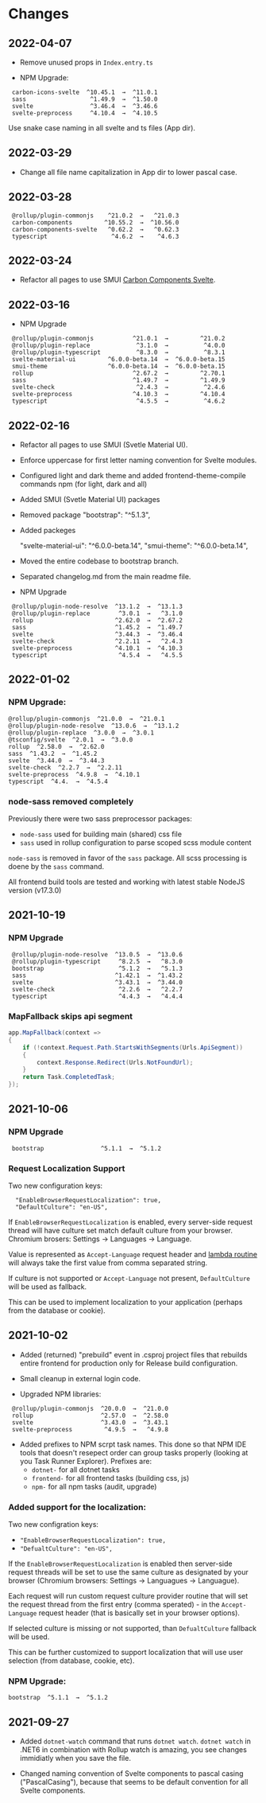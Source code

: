 # Changes

## 2022-04-07

- Remove unused props in `Index.entry.ts`

- NPM Upgrade:

```
 carbon-icons-svelte  ^10.45.1  →  ^11.0.1     
 sass                  ^1.49.9  →  ^1.50.0     
 svelte                ^3.46.4  →  ^3.46.6     
 svelte-preprocess     ^4.10.4  →  ^4.10.5     
```

Use snake case naming in all svelte and ts files (App dir).

## 2022-03-29

- Change all file name capitalization in App dir to lower pascal case. 

## 2022-03-28

```
 @rollup/plugin-commonjs    ^21.0.2  →   ^21.0.3     
 carbon-components         ^10.55.2  →  ^10.56.0     
 carbon-components-svelte   ^0.62.2  →   ^0.62.3     
 typescript                  ^4.6.2  →    ^4.6.3     
```

## 2022-03-24

- Refactor all pages to use SMUI [Carbon Components Svelte](https://carbon-components-svelte.onrender.com/).


## 2022-03-16

- NPM Upgrade

```
 @rollup/plugin-commonjs           ^21.0.1  →         ^21.0.2     
 @rollup/plugin-replace             ^3.1.0  →          ^4.0.0     
 @rollup/plugin-typescript          ^8.3.0  →          ^8.3.1     
 svelte-material-ui         ^6.0.0-beta.14  →  ^6.0.0-beta.15     
 smui-theme                 ^6.0.0-beta.14  →  ^6.0.0-beta.15     
 rollup                            ^2.67.2  →         ^2.70.1     
 sass                              ^1.49.7  →         ^1.49.9     
 svelte-check                       ^2.4.3  →          ^2.4.6     
 svelte-preprocess                 ^4.10.3  →         ^4.10.4     
 typescript                         ^4.5.5  →          ^4.6.2     
 ```

## 2022-02-16

- Refactor all pages to use SMUI (Svetle Material UI).

- Enforce uppercase for first letter naming convention for Svelte modules.

- Configured light and dark theme and added frontend-theme-compile commands npm (for light, dark and all)

- Added SMUI (Svetle Material UI) packages

- Removed package "bootstrap": "^5.1.3",

- Added packeges

    "svelte-material-ui": "^6.0.0-beta.14",
    "smui-theme": "^6.0.0-beta.14",

- Moved the entire codebase to bootstrap branch.

- Separated changelog.md from the main readme file.

- NPM Upgrade

```
 @rollup/plugin-node-resolve  ^13.1.2  →  ^13.1.3
 @rollup/plugin-replace        ^3.0.1  →   ^3.1.0
 rollup                       ^2.62.0  →  ^2.67.2
 sass                         ^1.45.2  →  ^1.49.7
 svelte                       ^3.44.3  →  ^3.46.4
 svelte-check                 ^2.2.11  →   ^2.4.3
 svelte-preprocess            ^4.10.1  →  ^4.10.3
 typescript                    ^4.5.4  →   ^4.5.5
```

## 2022-01-02

### NPM Upgrade:

```
@rollup/plugin-commonjs  ^21.0.0  →  ^21.0.1
@rollup/plugin-node-resolve  ^13.0.6  →  ^13.1.2
@rollup/plugin-replace  ^3.0.0  →  ^3.0.1
@tsconfig/svelte  ^2.0.1  →  ^3.0.0
rollup  ^2.58.0  →  ^2.62.0
sass  ^1.43.2  →  ^1.45.2
svelte  ^3.44.0  →  ^3.44.3
svelte-check  ^2.2.7  →  ^2.2.11
svelte-preprocess  ^4.9.8  →  ^4.10.1
typescript  ^4.4.  →  ^4.5.4
```

### node-sass removed completely

Previously there were two sass preprocessor packages:
- `node-sass` used for building main (shared) css file
- `sass` used in rollup configuration to parse scoped scss module content

`node-sass` is removed in favor of the `sass` package. All scss processing is doene by the `sass` command.

All frontend build tools are tested and working with latest stable NodeJS version (v17.3.0)

## 2021-10-19

### NPM Upgrade

```
 @rollup/plugin-node-resolve  ^13.0.5  →  ^13.0.6
 @rollup/plugin-typescript     ^8.2.5  →   ^8.3.0
 bootstrap                     ^5.1.2  →   ^5.1.3
 sass                         ^1.42.1  →  ^1.43.2
 svelte                       ^3.43.1  →  ^3.44.0
 svelte-check                  ^2.2.6  →   ^2.2.7
 typescript                    ^4.4.3  →   ^4.4.4
```

### MapFallback skips api segment

```csharp
app.MapFallback(context =>
{
    if (!context.Request.Path.StartsWithSegments(Urls.ApiSegment))
    {
        context.Response.Redirect(Urls.NotFoundUrl);
    }
    return Task.CompletedTask;
});
```

## 2021-10-06

### NPM Upgrade

```
 bootstrap                ^5.1.1  →  ^5.1.2
```

### Request Localization Support

Two new configuration keys:

```
  "EnableBrowserRequestLocalization": true,
  "DefaultCulture": "en-US",
```

If `EnableBrowserRequestLocalization` is enabled, every server-side request thread will have culture set match default culture from your browser. Chromium brosers: Settings -> Languages -> Language.

Value is represented as `Accept-Language` request header and [lambda routine](https://github.com/vb-consulting/RazorSvelte/blob/master/RazorSvelte/Program.cs#L63)  will always take the first value from comma separated string.

If culture is not supported or `Accept-Language` not present, `DefaultCulture` will be used as fallback.

This can be used to implement localization to your application (perhaps from the database or cookie).

## 2021-10-02

- Added (returned) "prebuild" event in .csproj project files that rebuilds entire frontend for production only for Release build configuration.

- Small cleanup in external login code.

- Upgraded NPM libraries:

```
 @rollup/plugin-commonjs  ^20.0.0  →  ^21.0.0     
 rollup                   ^2.57.0  →  ^2.58.0     
 svelte                   ^3.43.0  →  ^3.43.1     
 svelte-preprocess         ^4.9.5  →   ^4.9.8
```

- Added prefixes to NPM scrpt task names. This done so that NPM IDE tools that doesn't resepect order can group tasks properly (looking at you Task Runner Explorer). Prefixes are:
    - `dotnet-` for all dotnet tasks
    - `frontend-` for all frontend tasks (building css, js)
    - `npm-` for all npm tasks (audit, upgrade)


### Added support for the localization:

Two new configration keys:

- `"EnableBrowserRequestLocalization": true,`
- `"DefualtCulture": "en-US",`

If the `EnableBrowserRequestLocalization` is enabled then server-side request threads will be set to use the same culture as designated by your browser (Chromium browsers: Settings -> Languagues -> Languague).

Each request will run custom request culture provider routine that will set the request thread from the first entry (comma sperated) - in the `Accept-Language` request header (that is basically set in your browser options).

If selected culture is missing or not supported, than `DefualtCulture` fallback will be used.

This can be further customized to support localization that will use user selection (from database, cookie, etc).

### NPM Upgrade:
```
bootstrap  ^5.1.1  →  ^5.1.2     
```

## 2021-09-27

- Added `dotnet-watch` command that runs `dotnet watch`. `dotnet watch` in .NET6 in combination with Rollup watch is amazing, you see changes immidiatly when you save the file.

- Changed naming convention of Svelte components to pascal casing ("PascalCasing"), because that seems to be default convention for all Svelte components.